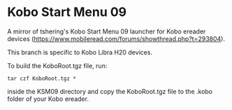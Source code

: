 # Kobo Start Menu 09
A mirror of tshering's Kobo Start Menu 09 launcher for Kobo ereader devices (https://www.mobileread.com/forums/showthread.php?t=293804).

This branch is specific to Kobo Libra H20 devices.

To build the KoboRoot.tgz file, run:

    tar czf KoboRoot.tgz *

inside the KSM09 directory and copy the KoboRoot.tgz file to the .kobo folder of your Kobo ereader.
